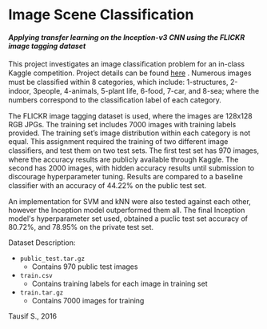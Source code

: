 # Image Scene Classification
#### _Applying transfer learning on the Inception-v3 CNN using the FLICKR image tagging dataset_

This project investigates an image classiﬁcation problem for an in-class Kaggle competition. Project details can be found [here](https://www.kaggle.com/c/toronto-csc411-scene-classification)
 . Numerous images must be classiﬁed within 8 categories, which include: 1-structures, 2-indoor, 3people, 4-animals, 5-plant life, 6-food, 7-car, and 8-sea; where the numbers correspond to the classiﬁcation label of each category.

The FLICKR image tagging dataset is used, where the images are 128x128 RGB JPGs. The training set includes 7000 images with training labels provided. The training set’s image distribution within each category is not equal. This assignment required the training of two different image classiﬁers, and test them on two test sets. The ﬁrst test set has 970 images, where the accuracy results are publicly available through Kaggle. The second has 2000 images, with hidden accuracy results until submission to discourage hyperparameter tuning. Results are compared to a baseline classiﬁer with an accuracy of 44.22% on the public test set.

An implementation for SVM and kNN were also tested against each other, however the Inception model outperformed them all. The final Inception model's hyperparameter set used, obtained a puclic test set accuracy of 80.72%, and 78.95% on the private test set.

Dataset Description:
* `public_test.tar.gz`
  * Contains 970 public test images
* `train.csv`
  * Contains training labels for each image in training set
* `train.tar.gz`
  * Contains 7000 images for training 

Tausif S., 2016
